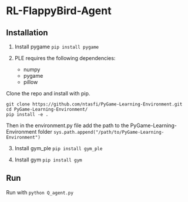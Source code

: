 # RL-FlappyBird-Agent

## Installation

1. Install pygame `pip install pygame`

2. PLE requires the following dependencies:
   * numpy
   * pygame
   * pillow
   
Clone the repo and install with pip.

```
git clone https://github.com/ntasfi/PyGame-Learning-Environment.git
cd PyGame-Learning-Environment/
pip install -e .
```

Then in the environment.py file add the path to the PyGame-Learning-Environment folder
`sys.path.append("/path/to/PyGame-Learning-Environment")`

3. Install gym_ple `pip install gym_ple`

4. Install gym `pip install gym`

## Run
Run with `python Q_agent.py`

